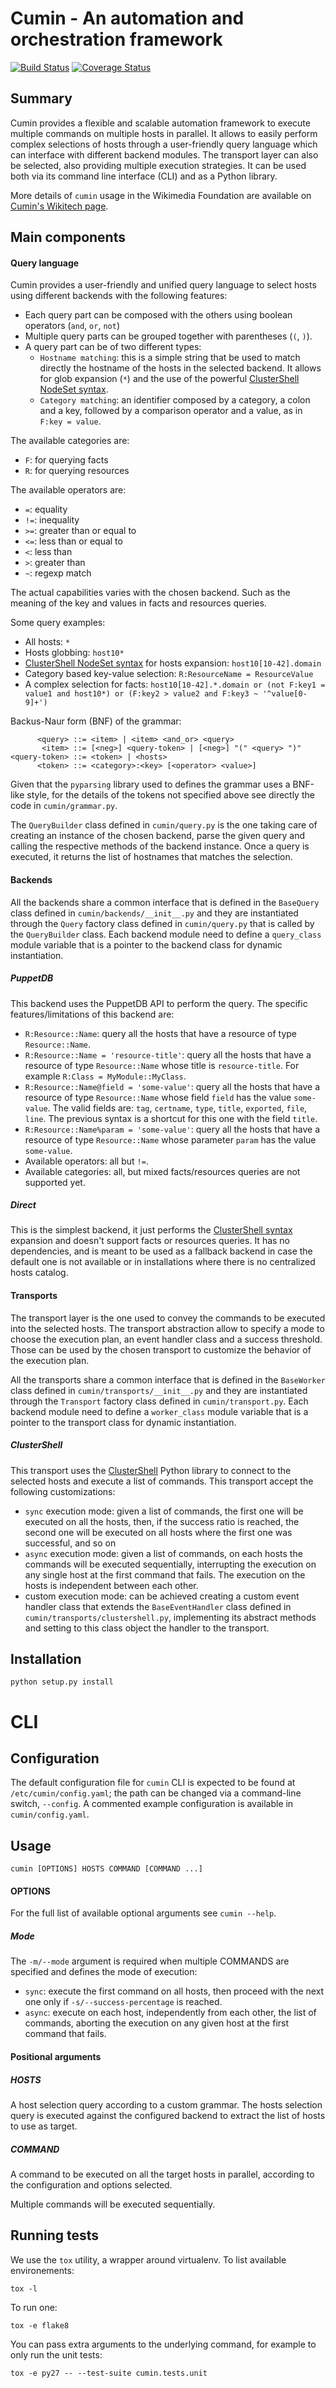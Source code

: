Cumin - An automation and orchestration framework
=======================

[![Build Status](https://travis-ci.org/wikimedia/cumin.svg?branch=master)](https://travis-ci.org/wikimedia/cumin)
[![Coverage Status](https://coveralls.io/repos/github/wikimedia/cumin/badge.svg?branch=master)](https://coveralls.io/github/wikimedia/cumin)

Summary
-------

Cumin provides a flexible and scalable automation framework to execute multiple commands on multiple hosts in parallel.
It allows to easily perform complex selections of hosts through a user-friendly query language which can interface
with different backend modules.
The transport layer can also be selected, also providing multiple execution strategies.
It can be used both via its command line interface (CLI) and as a Python library.

More details of `cumin` usage in the Wikimedia Foundation are available on
[Cumin's Wikitech page]( https://wikitech.wikimedia.org/wiki/Cumin).


Main components
---------------

#### Query language

Cumin provides a user-friendly and unified query language to select hosts using different backends with the following
features:

- Each query part can be composed with the others using boolean operators (`and`, `or`, `not`)
- Multiple query parts can be grouped together with parentheses (`(`, `)`).
- A query part can be of two different types:
  - `Hostname matching`: this is a simple string that be used to match directly the hostname of the hosts in the
    selected backend. It allows for glob expansion (`*`) and the use of the powerful
    [ClusterShell NodeSet syntax](http://clustershell.readthedocs.io/en/latest/api/NodeSet.html#ClusterShell.NodeSet.NodeSet).
  - `Category matching`: an identifier composed by a category, a colon and a key, followed by a comparison operator and
    a value, as in `F:key = value`.

The available categories are:

- `F`: for querying facts
- `R`: for querying resources

The available operators are:

- `=`: equality
- `!=`: inequality
- `>=`: greater than or equal to
- `<=`: less than or equal to
- `<`: less than
- `>`: greater than
- `~`: regexp match

The actual capabilities varies with the chosen backend. Such as the meaning of the key and values in facts and
resources queries.

Some query examples:

- All hosts: `*`
- Hosts globbing: `host10*`
- [ClusterShell NodeSet syntax](http://clustershell.readthedocs.io/en/latest/api/NodeSet.html#ClusterShell.NodeSet.NodeSet)
  for hosts expansion: `host10[10-42].domain`
- Category based key-value selection: `R:ResourceName = ResourceValue`
- A complex selection for facts:
  `host10[10-42].*.domain or (not F:key1 = value1 and host10*) or (F:key2 > value2 and F:key3 ~ '^value[0-9]+')`

Backus-Naur form (BNF) of the grammar:

          <query> ::= <item> | <item> <and_or> <query>
           <item> ::= [<neg>] <query-token> | [<neg>] "(" <query> ")"
    <query-token> ::= <token> | <hosts>
          <token> ::= <category>:<key> [<operator> <value>]

Given that the `pyparsing` library used to defines the grammar uses a BNF-like style, for the details of the tokens not
specified above see directly the code in `cumin/grammar.py`.

The `QueryBuilder` class defined in `cumin/query.py` is the one taking care of creating an instance of the chosen
backend, parse the given query and calling the respective methods of the backend instance.
Once a query is executed, it returns the list of hostnames that matches the selection.

#### Backends

All the backends share a common interface that is defined in the `BaseQuery` class defined in
`cumin/backends/__init__.py` and they are instantiated through the `Query` factory class defined in `cumin/query.py`
that is called by the `QueryBuilder` class. Each backend module need to define a `query_class` module variable that
is a pointer to the backend class for dynamic instantiation.

##### PuppetDB

This backend uses the PuppetDB API to perform the query. The specific features/limitations of this backend are:
- `R:Resource::Name`: query all the hosts that have a resource of type `Resource::Name`.
- `R:Resource::Name = 'resource-title'`: query all the hosts that have a resource of type `Resource::Name` whose
title is `resource-title`. For example `R:Class = MyModule::MyClass`.
- `R:Resource::Name@field = 'some-value'`: query all the hosts that have a resource of type `Resource::Name` whose
field `field` has the value `some-value`. The valid fields are: `tag`, `certname`, `type`, `title`, `exported`, `file`,
`line`. The previous syntax is a shortcut for this one with the field `title`.
- `R:Resource::Name%param = 'some-value'`: query all the hosts that have a resource of type `Resource::Name` whose
parameter `param` has the value `some-value`.
- Available operators: all but `!=`.
- Available categories: all, but mixed facts/resources queries are not supported yet.

##### Direct

This is the simplest backend, it just performs the
[ClusterShell syntax](http://clustershell.readthedocs.io/en/latest/api/NodeSet.html#ClusterShell.NodeSet.NodeSet)
expansion and doesn't support facts or resources queries. It has no dependencies, and is meant to be used as a fallback
backend in case the default one is not available or in installations where there is no centralized hosts catalog.


#### Transports

The transport layer is the one used to convey the commands to be executed into the selected hosts.
The transport abstraction allow to specify a mode to choose the execution plan, an event handler class and a success
threshold. Those can be used by the chosen transport to customize the behavior of the execution plan.

All the transports share a common interface that is defined in the `BaseWorker` class defined in
`cumin/transports/__init__.py` and they are instantiated through the `Transport` factory class defined in
`cumin/transport.py`. Each backend module need to define a `worker_class` module variable that is a pointer to the
transport class for dynamic instantiation.

##### ClusterShell

This transport uses the [ClusterShell](https://github.com/cea-hpc/clustershell) Python library to connect to the
selected hosts and execute a list of commands. This transport accept the following customizations:
- `sync` execution mode: given a list of commands, the first one will be executed on all the hosts, then, if the
  success ratio is reached, the second one will be executed on all hosts where the first one was successful, and so on
- `async` execution mode: given a list of commands, on each hosts the commands will be executed sequentially,
  interrupting the execution on any single host at the first command that fails. The execution on the hosts is
  independent between each other.
- custom execution mode: can be achieved creating a custom event handler class that extends the `BaseEventHandler`
  class defined in `cumin/transports/clustershell.py`, implementing its abstract methods and setting to this class
  object the handler to the transport.

Installation
------------

    python setup.py install


CLI
===

Configuration
-------------

The default configuration file for `cumin` CLI is expected to be found at `/etc/cumin/config.yaml`; the path can be
changed via a command-line switch, `--config`. A commented example configuration is available in
`cumin/config.yaml`.

Usage
-----

    cumin [OPTIONS] HOSTS COMMAND [COMMAND ...]

#### OPTIONS

For the full list of available optional arguments see `cumin --help`.

##### Mode

The `-m/--mode` argument is required when multiple COMMANDS are specified and defines the mode of execution:

* `sync`: execute the first command on all hosts, then proceed with the next one only if `-s/--success-percentage` is
reached.
* `async`: execute on each host, independently from each other, the list of commands, aborting the execution on any given
host at the first command that fails.

#### Positional arguments

##### HOSTS

A host selection query according to a custom grammar. The hosts selection query is executed against the configured
backend to extract the list of hosts to use as target.


##### COMMAND
A command to be executed on all the target hosts in parallel, according to the configuration and options selected.

Multiple commands will be executed sequentially.


Running tests
-------------

We use the `tox` utility, a wrapper around virtualenv. To list available
environements:

    tox -l

To run one:

    tox -e flake8

You can pass extra arguments to the underlying command, for example to only run
the unit tests:

    tox -e py27 -- --test-suite cumin.tests.unit
